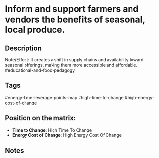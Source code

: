 # Inform and support farmers and vendors the benefits of seasonal, local produce.

## Description
Note/Effect: It creates a shift in supply chains and availability toward seasonal offerings, making them more accessible and affordable.   #educational-and-food-pedagogy

## Tags
#energy-time-leverage-points-map #high-time-to-change #high-energy-cost-of-change

## Position on the matrix:
- **Time to Change**: High Time To Change
- **Energy Cost of Change**: High Energy Cost Of Change

## Notes
<!-- Add your notes here -->
